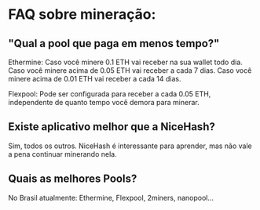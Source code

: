 # FAQ sobre mineração:


## "Qual a pool que paga em menos tempo?"

Ethermine:
Caso você minere 0.1 ETH vai receber na sua wallet todo dia.
Caso você minere acima de 0.05 ETH vai receber a cada 7 dias.
Caso você minere acima de 0.01 ETH vai receber a cada 14 dias.

Flexpool:
Pode ser configurada para receber a cada 0.05 ETH, independente de quanto tempo você demora para minerar.

## Existe aplicativo melhor que a NiceHash?

Sim, todos os outros.
NiceHash é interessante para aprender, mas não vale a pena continuar minerando nela.

## Quais as melhores Pools?

No Brasil atualmente: Ethermine, Flexpool, 2miners, nanopool...
